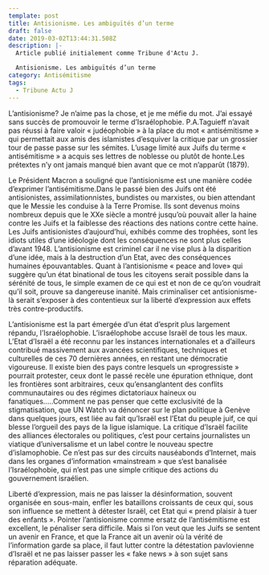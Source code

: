```yaml
---
template: post
title: Antisionisme. Les ambiguïtés d’un terme
draft: false
date: 2019-03-02T13:44:31.508Z
description: |-
  Article publié initialement comme Tribune d'Actu J.

  Antisionisme. Les ambiguïtés d’un terme
category: Antisémitisme
tags:
  - Tribune Actu J
---
```

L’antisionisme?  Je n’aime pas la chose, et je me méfie du mot. J’ai essayé sans succès de promouvoir le terme d’Israélophobie. P.A.Taguieff n’avait pas réussi à faire valoir  « judéophobie » à la place du mot « antisémitisme » qui permettait aux amis des islamistes d’esquiver la critique par un grossier tour de passe passe sur les sémites. L’usage limité aux Juifs du terme « antisémitisme » a acquis ses lettres de noblesse ou plutôt de honte.Les prétextes n’y ont jamais manqué bien avant que ce mot n’apparût (1879). 

Le Président Macron a souligné que l’antisionisme est une manière codée d’exprimer l’antisémitisme.Dans le passé bien des Juifs ont été antisionistes, assimilationnistes, bundistes ou marxistes, ou bien attendant que le Messie les conduise à la Terre Promise. Ils sont devenus moins nombreux depuis que le XXe siècle a montré jusqu’où pouvait aller la haine contre les Juifs et la faiblesse des réactions des nations contre cette haine. Les Juifs antisionistes d’aujourd’hui, exhibés comme des trophées, sont les idiots utiles d’une idéologie dont les conséquences ne sont plus celles d’avant 1948. L’antisionisme est criminel car il ne vise plus à la disparition d’une idée, mais à la destruction d’un Etat, avec des conséquences humaines épouvantables. Quant à l’antisionisme « peace and love» qui suggère qu’un état binational de tous les citoyens serait possible dans la sérénité de tous, le simple examen de ce qui est et non de ce qu’on voudrait qu’il soit, prouve sa dangereuse inanité. Mais criminaliser cet antisionisme-là serait s’exposer à des contentieux sur la liberté d’expression aux effets très contre-productifs.

L’antisionisme est la part émergée d’un état d’esprit plus largement répandu, l’Israélophobie. L’israélophobe accuse Israël de tous les maux. L’Etat d’Israël a été reconnu par les instances internationales et a d’ailleurs contribué massivement aux avancées scientifiques, techniques et culturelles de ces 70 dernières années, en restant une démocratie vigoureuse. Il existe bien des pays contre lesquels un «progressiste » pourrait  protester, ceux dont le passé recèle une épuration ethnique, dont les frontières sont arbitraires, ceux qu’ensanglantent des conflits communautaires ou des régimes dictatoriaux haineux ou fanatiques…..Comment ne pas penser que cette exclusivité de la stigmatisation, que UN Watch va dénoncer sur le plan politique à Genève dans quelques jours, est liée au fait qu’Israël est l’Etat du peuple juif, ce qui blesse l’orgueil des pays de la ligue islamique. La critique d’Israël facilite des alliances électorales ou politiques, c’est pour certains journalistes un viatique d’universalisme et un label contre le nouveau spectre d’islamophobie. Ce n’est pas sur des circuits nauséabonds d’Internet, mais dans les organes d’information «mainstream » que s‘est banalisée l’Israélophobie, qui n’est pas une simple critique des actions du gouvernement israélien. 

Liberté d’expression, mais ne pas laisser la désinformation, souvent organisée en sous-main, enfler les bataillons croissants de ceux qui, sous son influence se mettent à détester Israël, cet Etat qui « prend plaisir à tuer des enfants ». Pointer l’antisionisme comme ersatz de l’antisémitisme est excellent, le pénaliser sera difficile. Mais si l’on veut que les Juifs se sentent un avenir en France, et que la France ait un avenir où la vérité de l’information garde sa place, il faut lutter contre la détestation pavlovienne d’Israël et ne pas laisser passer les « fake news » à son sujet sans réparation adéquate.
